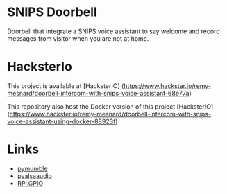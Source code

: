 # SNIPS Doorbell

Doorbell that integrate a SNIPS voice assistant to say welcome and record messages from visitor when you are not at home.

# HacksterIo

This project is available at [HacksterIO] (https://www.hackster.io/remy-mesnard/doorbell-intercom-with-snips-voice-assistant-68e77a)

This repository also host the Docker version of this project [HacksterIO] (https://www.hackster.io/remy-mesnard/doorbell-intercom-with-snips-voice-assistant-using-docker-88923f)

# Links
- [pymumble](https://github.com/azlux/pymumble)
- [pyalsaaudio](http://larsimmisch.github.io/pyalsaaudio)
- [RPi.GPIO](https://pypi.python.org/pypi/RPi.GPIO)
